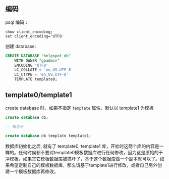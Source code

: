 ## 编码

psql 编码：

    show client_encoding;
    set client_encoding='UTF8'

创建 database:

``` sql
CREATE DATABASE "helpspot_db"
    WITH OWNER "gpadmin"
    ENCODING 'UTF8'
    LC_COLLATE = 'en_US.UTF-8'
    LC_CTYPE = 'en_US.UTF-8'
    TEMPLATE template0;
```

[](https://www.postgresql.org/docs/9.3/multibyte.html)

## template0/template1

create database 时，如果不指定 `template` 属性，默认以 template1 为模板

``` sql
create database db;

-- 相当于

create database db template template1;
```

数据库初始化之后, 就有了 template0, template1 库，开始时这两个库的内容是一样的。任何时候都不要对template0模板数据库进行任何修改，因为这是原始的干净模板，如果其它模板数据库被搞坏了，基于这个数据库做一个副本就可以了。如果希望定制自己的模板数据库，那么请基于template1进行修改，或者自己另外创建一个模板数据库再修改。


